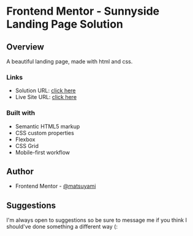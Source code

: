 # Frontend Mentor - Sunnyside Landing Page Solution

## Overview
A beautiful landing page, made with html and css.

### Links

- Solution URL: [click here](https://github.com/matsuyami/SunnysideLandingPage)
- Live Site URL: [click here](https://matsuyami.github.io/SunnysideLandingPage/)

### Built with

- Semantic HTML5 markup
- CSS custom properties
- Flexbox
- CSS Grid
- Mobile-first workflow

## Author

- Frontend Mentor - [@matsuyami](https://www.frontendmentor.io/profile/matsuyami)


## Suggestions 

I'm always open to suggestions so be sure to message me if you think I should've done something a different way (:
